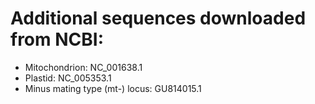 # Additional sequences downloaded from NCBI:
* Mitochondrion: NC_001638.1
* Plastid: NC_005353.1
* Minus mating type (mt-) locus: GU814015.1
